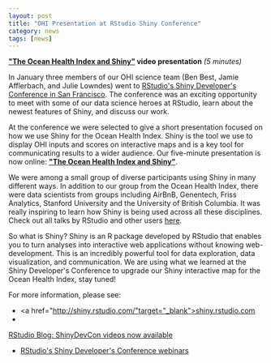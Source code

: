 ```yaml
---
layout: post
title: "OHI Presentation at RStudio Shiny Conference"
category: news
tags: [news]
---
```


**<a href="https://www.rstudio.com/resources/videos/ocean-health-index-analysis-with-shiny/" target="blank">"The Ocean Health Index and Shiny"</a> video presentation** *(5 minutes)*  

In January three members of our OHI science team (Ben Best, Jamie Afflerbach, and Julie Lowndes) went to <a href="https://www.rstudio.com/resources/webinars/shiny-developer-conference/" target="blank">RStudio's Shiny Developer's Conference in San Francisco</a>. The conference was an exciting opportunity to meet with some of our data science heroes at RStudio, learn about the newest features of Shiny, and discuss our work.

At the conference we were selected to give a short presentation focused on how we use Shiny for the Ocean Health Index. Shiny is the tool we use to display OHI inputs and scores on interactive maps and is a key tool for communicating results to a wider audience. Our five-minute presentation is now online: **<a href="https://www.rstudio.com/resources/videos/ocean-health-index-analysis-with-shiny/" target="blank">"The Ocean Health Index and Shiny"</a>**. 

We were among a small group of diverse participants using Shiny in many different ways. In addition to our group from the Ocean Health Index, there were data scientists from groups including AirBnB, Genentech, Friss Analytics, Stanford University and the University of British Columbia. It was really inspiring to learn how Shiny is being used across all these disciplines. Check out all talks by RStudio and other users <a href="https://www.rstudio.com/resources/webinars/shiny-developer-conference/" target="blank">here</a>.

So what is Shiny? Shiny is an R package developed by RStudio that enables you to turn analyses into interactive web applications without knowing web-development. This is an incredibly powerful tool for data exploration, data visualization, and communication. We are using what we learned at the Shiny Developer's Conference to upgrade our Shiny interactive map for the Ocean Health Index, stay tuned!

For more information, please see: 

- <a href="http://shiny.rstudio.com/"target="_blank">shiny.rstudio.com</a>
- <a href="https://blog.rstudio.org/2016/05/05/shinydevcon-videos-now-available/" target="_blank">
RStudio Blog: ShinyDevCon videos now available</a>
- <a href="https://www.rstudio.com/resources/webinars/shiny-developer-conference/" target="blank">RStudio's Shiny Developer's Conference webinars</a>


